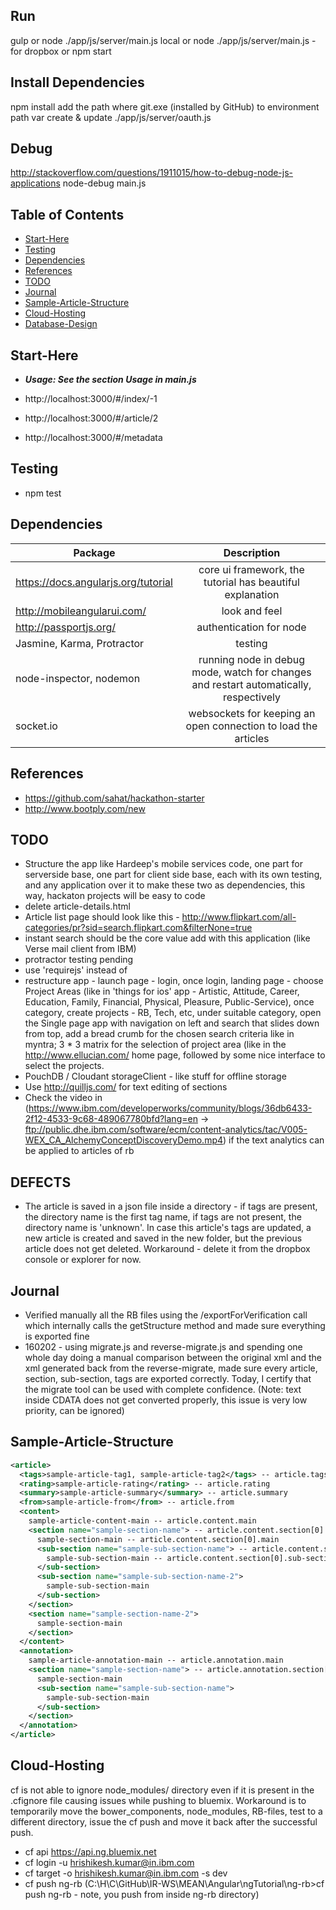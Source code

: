 Run
---

gulp
or
node ./app/js/server/main.js local
or
node ./app/js/server/main.js - for dropbox
or
npm start


Install Dependencies
--------------------

npm install
add the path where git.exe (installed by GitHub) to environment path var
create & update ./app/js/server/oauth.js

Debug
-----

http://stackoverflow.com/questions/1911015/how-to-debug-node-js-applications
node-debug main.js


Table of Contents
-----------------

- [Start-Here](#start-here)
- [Testing](#testing)
- [Dependencies](#dependencies)
- [References](#references)
- [TODO](#todo)
- [Journal](#journal)
- [Sample-Article-Structure](#sample-article-structure)
- [Cloud-Hosting](#cloud-hosting)
- [Database-Design](README_files/database_design.md)

Start-Here
----------

- **_Usage: See the section Usage in main.js_**

- http://localhost:3000/#/index/-1
- http://localhost:3000/#/article/2
- http://localhost:3000/#/metadata

Testing
----------

- npm test

Dependencies
------------

| Package | Description |
| ------------------------------- |:-------------:|
| https://docs.angularjs.org/tutorial | core ui framework, the tutorial has beautiful explanation |
| http://mobileangularui.com/ | look and feel |
| http://passportjs.org/ | authentication for node |
| Jasmine, Karma, Protractor | testing |
| node-inspector, nodemon | running node in debug mode, watch for changes and restart automatically, respectively |
| socket.io | websockets for keeping an open connection to load the articles |

References
----------

- https://github.com/sahat/hackathon-starter
- http://www.bootply.com/new

TODO
----

- Structure the app like Hardeep's mobile services code, one part for serverside base, one part for client side base, each with its own testing, and any application over it to make these two as dependencies, this way, hackaton projects will be easy to code
- delete article-details.html
- Article list page should look like this - http://www.flipkart.com/all-categories/pr?sid=search.flipkart.com&filterNone=true
- instant search should be the core value add with this application (like Verse mail client from IBM)
- protractor testing pending
- use 'requirejs' instead of <script src="js/utils.js"></script>
- restructure app - launch page - login, once login, landing page - choose Project Areas (like in 'things for ios' app - Artistic, Attitude, Career, Education, Family, Financial, Physical, Pleasure, Public-Service), once category, create projects - RB, Tech, etc, under suitable category, open the Single page app with navigation on left and search that slides down from top, add a bread crumb for the chosen search criteria like in myntra; 3 * 3 matrix for the selection of project area (like in the http://www.ellucian.com/ home page, followed by some nice interface to select the projects.
- PouchDB / Cloudant storageClient - like stuff for offline storage
- Use http://quilljs.com/ for text editing of sections
- Check the video in (https://www.ibm.com/developerworks/community/blogs/36db6433-2f12-4533-9c68-489067780bfd?lang=en -> ftp://public.dhe.ibm.com/software/ecm/content-analytics/tac/V005-WEX_CA_AlchemyConceptDiscoveryDemo.mp4) if the text analytics can be applied to articles of rb

DEFECTS
-------

- The article is saved in a json file inside a directory - if tags are present, the directory name is the first tag name, if tags are not present, the directory name is 'unknown'. In case this article's tags are updated, a new article is created and saved in the new folder, but the previous article does not get deleted. Workaround - delete it from the dropbox console or explorer for now.

Journal
-------

- Verified manually all the RB files using the /exportForVerification call which internally calls the getStructure method and made sure everything is exported fine
- 160202 - using migrate.js and reverse-migrate.js and spending one whole day doing a manual comparison between the original xml and the xml generated back from the reverse-migrate, made sure every article, section, sub-section, tags are exported correctly. Today, I certify that the migrate tool can be used with complete confidence. (Note: text inside CDATA does not get converted properly, this issue is very low priority, can be ignored)

Sample-Article-Structure
------------------------

```xml
<article>
  <tags>sample-article-tag1, sample-article-tag2</tags> -- article.tags
  <rating>sample-article-rating</rating> -- article.rating
  <summary>sample-article-summary</summary> -- article.summary
  <from>sample-article-from</from> -- article.from
  <content>
    sample-article-content-main -- article.content.main
    <section name="sample-section-name"> -- article.content.section[0].name
      sample-section-main -- article.content.section[0].main
      <sub-section name="sample-sub-section-name"> -- article.content.section[0].sub-section[0].name
        sample-sub-section-main -- article.content.section[0].sub-section[0].main
      </sub-section>
      <sub-section name="sample-sub-section-name-2">
        sample-sub-section-main
      </sub-section>
    </section>
    <section name="sample-section-name-2">
      sample-section-main
    </section>
  </content>
  <annotation>
    sample-article-annotation-main -- article.annotation.main
    <section name="sample-section-name"> -- article.annotation.section[0].name
      sample-section-main
      <sub-section name="sample-sub-section-name">
        sample-sub-section-main
      </sub-section>
    </section>
  </annotation>
</article> 
```

Cloud-Hosting
-------------

cf is not able to ignore node_modules/ directory even if it is present in the .cfignore file causing issues while pushing to bluemix. Workaround is to temporarily move the bower_components, node_modules, RB-files, test to a different directory, issue the cf push and move it back after the successful push.

- cf api https://api.ng.bluemix.net
- cf login -u hrishikesh.kumar@in.ibm.com
- cf target -o hrishikesh.kumar@in.ibm.com -s dev
- cf push ng-rb (C:\H\C\GitHub\IR-WS\MEAN\Angular\ngTutorial\ng-rb>cf push ng-rb - note, you push from inside ng-rb directory)
